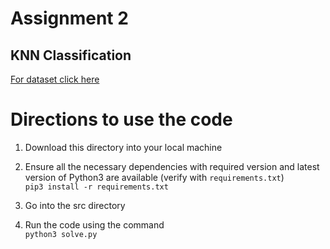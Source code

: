 # Assignment 2
## KNN Classification

[For dataset click here](https://www.kaggle.com/venky73/spam-mails-dataset)

# Directions to use the code  
1. Download this directory into your local machine

2. Ensure all the necessary dependencies with required version and latest version of Python3 are available (verify with `requirements.txt`)  <br>
 `pip3 install -r requirements.txt`

3. Go into the src directory <br>

4. Run the code using the command <br>
 `python3 solve.py`